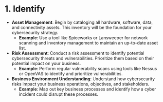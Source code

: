 # 1. Identify

- **Asset Management**: Begin by cataloging all hardware, software, data, and connectivity assets. This inventory will be the foundation for your cybersecurity strategy.
  - **Example**: Use a tool like Spiceworks or Lansweeper for network scanning and inventory management to maintain an up-to-date asset list.
- **Risk Assessment**: Conduct a risk assessment to identify potential cybersecurity threats and vulnerabilities. Prioritize them based on their potential impact on your business.
  - **Example**: Perform regular vulnerability scans using tools like Nessus or OpenVAS to identify and prioritize vulnerabilities.
- **Business Environment Understanding**: Understand how cybersecurity risks impact your business operations, objectives, and stakeholders.
  - **Example**: Map out key business processes and identify how a cyber incident could disrupt these processes.
